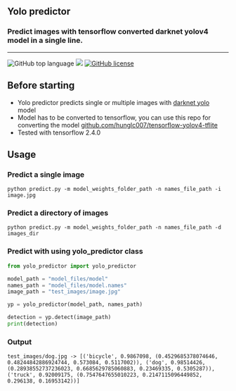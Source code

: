## Yolo predictor
### Predict images with tensorflow converted darknet yolov4 model in a single line.
---

![GitHub top language](https://img.shields.io/github/languages/top/cccaaannn/yolo_predictor?style=flat-square) ![](https://img.shields.io/github/repo-size/cccaaannn/yolo_predictor?style=flat-square) [![GitHub license](https://img.shields.io/github/license/cccaaannn/yolo_predictor?style=flat-square)](https://github.com/cccaaannn/yolo_predictor/blob/master/LICENSE)


## Before starting
- Yolo predictor predicts single or multiple images with [darknet yolo](https://github.com/AlexeyAB/darknet) model
- Model has to be converted to tensorflow, you can use this repo for converting the model [github.com/hunglc007/tensorflow-yolov4-tflite](https://github.com/hunglc007/tensorflow-yolov4-tflite)
- Tested with tensorflow 2.4.0


## Usage
### Predict a single image
```shell
python predict.py -m model_weights_folder_path -n names_file_path -i image.jpg
```

### Predict a directory of images
```shell
python predict.py -m model_weights_folder_path -n names_file_path -d images_dir
```

### Predict with using yolo_predictor class
```python
from yolo_predictor import yolo_predictor

model_path = "model_files/model"
names_path = "model_files/model.names"
image_path = "test_images/image.jpg"

yp = yolo_predictor(model_path, names_path)

detection = yp.detect(image_path)
print(detection)
```

### Output
```shell
test_images/dog.jpg -> [('bicycle', 0.9867098, (0.4529685378074646, 0.48244842886924744, 0.573084, 0.5117002)), ('dog', 0.98514426, (0.28938552737236023, 0.6685629785060883, 0.23469335, 0.5305287)), ('truck', 0.92009175, (0.7547647655010223, 0.2147115096449852, 0.296138, 0.16953142))]
```